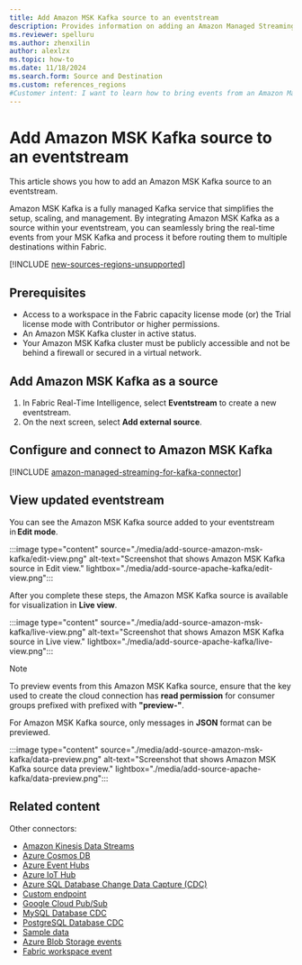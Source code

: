 ```yaml
---
title: Add Amazon MSK Kafka source to an eventstream
description: Provides information on adding an Amazon Managed Streaming for Apache Kafka (MSK) source to an eventstream.
ms.reviewer: spelluru
ms.author: zhenxilin
author: alexlzx
ms.topic: how-to
ms.date: 11/18/2024
ms.search.form: Source and Destination
ms.custom: references_regions
#Customer intent: I want to learn how to bring events from an Amazon Managed Streaming for Apache Kafka source into Microsoft Fabric.
---
```


# Add Amazon MSK Kafka source to an eventstream
This article shows you how to add an Amazon MSK Kafka source to an eventstream.  

Amazon MSK Kafka is a fully managed Kafka service that simplifies the setup, scaling, and management. By integrating Amazon MSK Kafka as a source within your eventstream, you can seamlessly bring the real-time events from your MSK Kafka and process it before routing them to multiple destinations within Fabric.  



[!INCLUDE [new-sources-regions-unsupported](./includes/new-sources-regions-unsupported.md)]

## Prerequisites 

- Access to a workspace in the Fabric capacity license mode (or) the Trial license mode with Contributor or higher permissions. 
- An Amazon MSK Kafka cluster in active status. 
- Your Amazon MSK Kafka cluster must be publicly accessible and not be behind a firewall or secured in a virtual network.  

## Add Amazon MSK Kafka as a source  

1. In Fabric Real-Time Intelligence, select **Eventstream** to create a new eventstream.
1. On the next screen, select **Add external source**.

## Configure and connect to Amazon MSK Kafka 

[!INCLUDE [amazon-managed-streaming-for-kafka-connector](./includes/amazon-managed-streaming-for-kafka-source-connector.md)]

## View updated eventstream
You can see the Amazon MSK Kafka source added to your eventstream in **Edit mode**.  

:::image type="content" source="./media/add-source-amazon-msk-kafka/edit-view.png" alt-text="Screenshot that shows Amazon MSK Kafka source in Edit view." lightbox="./media/add-source-apache-kafka/edit-view.png":::

After you complete these steps, the Amazon MSK Kafka source is available for visualization in **Live view**.

:::image type="content" source="./media/add-source-amazon-msk-kafka/live-view.png" alt-text="Screenshot that shows Amazon MSK Kafka source in Live view." lightbox="./media/add-source-apache-kafka/live-view.png":::

> [!NOTE] 
> To preview events from this Amazon MSK Kafka source, ensure that the key used to create the cloud connection has **read permission** for consumer groups prefixed with prefixed with **"preview-"**.
>
> For Amazon MSK Kafka source, only messages in **JSON** format can be previewed.

:::image type="content" source="./media/add-source-amazon-msk-kafka/data-preview.png" alt-text="Screenshot that shows Amazon MSK Kafka source data preview." lightbox="./media/add-source-apache-kafka/data-preview.png":::

## Related content

Other connectors:

- [Amazon Kinesis Data Streams](add-source-amazon-kinesis-data-streams.md)
- [Azure Cosmos DB](add-source-azure-cosmos-db-change-data-capture.md)
- [Azure Event Hubs](add-source-azure-event-hubs.md)
- [Azure IoT Hub](add-source-azure-iot-hub.md)
- [Azure SQL Database Change Data Capture (CDC)](add-source-azure-sql-database-change-data-capture.md)
- [Custom endpoint](add-source-custom-app.md)
- [Google Cloud Pub/Sub](add-source-google-cloud-pub-sub.md) 
- [MySQL Database CDC](add-source-mysql-database-change-data-capture.md)
- [PostgreSQL Database CDC](add-source-postgresql-database-change-data-capture.md)
- [Sample data](add-source-sample-data.md)
- [Azure Blob Storage events](add-source-azure-blob-storage.md)
- [Fabric workspace event](add-source-fabric-workspace.md)
